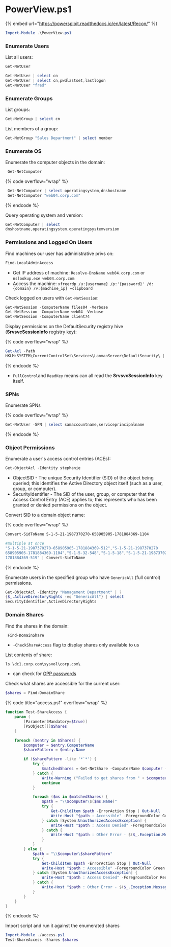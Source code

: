 # PowerView.ps1

{% embed url="https://powersploit.readthedocs.io/en/latest/Recon/" %}

```powershell
Import-Module .\PowerView.ps1
```

### Enumerate Users

List all users:

```powershell
Get-NetUser
```

```powershell
Get-NetUser | select cn
Get-NetUser | select cn,pwdlastset,lastlogon
Get-NetUser "fred"
```

### Enumerate Groups

List groups:

```powershell
Get-NetGroup | select cn
```

List members of a group:

```powershell
Get-NetGroup "Sales Department" | select member
```

### Enumerate OS

Enumerate the computer objects in the&#x20;domain:

```powershell
 Get-NetComputer 
```

{% code overflow="wrap" %}
```powershell
 Get-NetComputer | select operatingsystem,dnshostname
 Get-NetComputer "web04.corp.com"
```
{% endcode %}

Query operating system and version:

```powershell
Get-NetComputer | select 
dnshostname,operatingsystem,operatingsystemversion
```

### Permissions and Logged On Users

Find machines our user has administrative privs on:

```powershell
Find-LocalAdminAccess
```

* Get IP address of machine: `Resolve-DnsName web04.corp.com` or `nslookup.exe web04.corp.com`&#x20;
* Access the machine: `xfreerdp /u:{username} /p:'{password}' /d:{domain} /v:{machine_ip} +clipboard`

Check logged on users with `Get-NetSession`:

```powershell
Get-NetSession -ComputerName files04 -Verbose
Get-NetSession -ComputerName web04 -Verbose
Get-NetSession -ComputerName client74
```

Display permissions on the DefaultSecurity registry hive (**SrvsvcSessionInfo** registry key):

{% code overflow="wrap" %}
```powershell
Get-Acl -Path 
HKLM:SYSTEM\CurrentControlSet\Services\LanmanServer\DefaultSecurity\ | fl 
```
{% endcode %}

* `FullControl`and `ReadKey` means can all read the **SrvsvcSessionInfo** key itself.

### SPNs

Enumerate SPNs

{% code overflow="wrap" %}
```powershell
Get-NetUser -SPN | select samaccountname,serviceprincipalname
```
{% endcode %}

### Object Permissions

Enumerate a user's access control entries (ACEs):

```powershell
Get-ObjectAcl -Identity stephanie
```

* ObjectSID - The unique Security Identifier (SID) of the object being queried; this identifies the Active Directory object itself (such as a user, group, or computer).
* SecurityIdentifier - The SID of the user, group, or computer that the Access Control Entry (ACE) applies to; this represents who has been granted or denied permissions on the object.

Convert SID to a domain object name:

{% code overflow="wrap" %}
```powershell
Convert-SidToName S-1-5-21-1987370270-658905905-1781884369-1104

#multiple at once
"S-1-5-21-1987370270-658905905-1781884369-512","S-1-5-21-1987370270
658905905-1781884369-1104","S-1-5-32-548","S-1-5-18","S-1-5-21-1987370270-658905905
1781884369-519" | Convert-SidToName 
```
{% endcode %}

Enumerate users in the specified group who have `GenericAll` (full control) permissions.

```powershell
Get-ObjectAcl -Identity "Management Department" | ? 
{$_.ActiveDirectoryRights -eq "GenericAll"} | select 
SecurityIdentifier,ActiveDirectoryRights
```

### Domain Shares

Find the shares in the domain:

```powershell
 Find-DomainShare
```

* `-CheckShareAccess` flag to display shares only available to us

List contents of share:

```
ls \dc1.corp.com\sysvol\corp.com\
```

* can check for [GPP passwords](../../gpp.md)

Check what shares are accessible for the current user:

```powershell
$shares = Find-DomainShare
```

{% code title="access.ps1" overflow="wrap" %}
```powershell
function Test-ShareAccess {
    param (
        [Parameter(Mandatory=$true)]
        [PSObject[]]$Shares
    )

    foreach ($entry in $Shares) {
        $computer = $entry.ComputerName
        $sharePattern = $entry.Name

        if ($sharePattern -like '*`*') {
            try {
                $matchedShares = Get-NetShare -ComputerName $computer -ErrorAction Stop | Where-Object { $_.Name -like $sharePattern }
            } catch {
                Write-Warning ("Failed to get shares from " + $computer + ": " + $_)
                continue
            }

            foreach ($ms in $matchedShares) {
                $path = "\\$computer\$($ms.Name)"
                try {
                    Get-ChildItem $path -ErrorAction Stop | Out-Null
                    Write-Host "$path : Accessible" -ForegroundColor Green
                } catch [System.UnauthorizedAccessException] {
                    Write-Host "$path : Access Denied" -ForegroundColor Red
                } catch {
                    Write-Host "$path : Other Error - $($_.Exception.Message)" -ForegroundColor Yellow
                }
            }
        } else {
            $path = "\\$computer\$sharePattern"
            try {
                Get-ChildItem $path -ErrorAction Stop | Out-Null
                Write-Host "$path : Accessible" -ForegroundColor Green
            } catch [System.UnauthorizedAccessException] {
                Write-Host "$path : Access Denied" -ForegroundColor Red
            } catch {
                Write-Host "$path : Other Error - $($_.Exception.Message)" -ForegroundColor Yellow
            }
        }
    }
}

```
{% endcode %}

Import script and run it against the enumerated shares

```powershell
Import-Module ./access.ps1
Test-ShareAccess -Shares $shares
```
